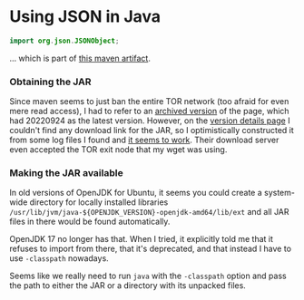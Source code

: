 ﻿
Using JSON in Java
==================

```java
import org.json.JSONObject;
```

… which is part of
[this maven artifact](https://mvnrepository.com/artifact/org.json/json).


### Obtaining the JAR

Since maven seems to just ban the entire TOR network (too afraid for even
mere read access), I had to refer to an
[archived version](https://web.archive.org/web/20221028060016/https://mvnrepository.com/artifact/org.json/json)
of the page, which had 20220924 as the latest version. However, on the
[version details page](https://web.archive.org/web/20221109203016/https://mvnrepository.com/artifact/org.json/json/20220924)
I couldn't find any download link for the JAR, so I optimistically constructed
it from some log files I found and
[it seems to work](https://repo1.maven.org/maven2/org/json/json/20220924/json-20220924.jar).
Their download server even accepted the TOR exit node that my wget was using.



### Making the JAR available

In old versions of OpenJDK for Ubuntu, it seems you could create a
system-wide directory for locally installed libraries
`/usr/lib/jvm/java-${OPENJDK_VERSION}-openjdk-amd64/lib/ext`
and all JAR files in there would be found automatically.

OpenJDK 17 no longer has that. When I tried, it explicitly told me that it
refuses to import from there, that it's deprecated, and that instead
I have to use `-classpath` nowadays.

Seems like we really need to run `java` with the `-classpath` option and
pass the path to either the JAR or a directory with its unpacked files.



